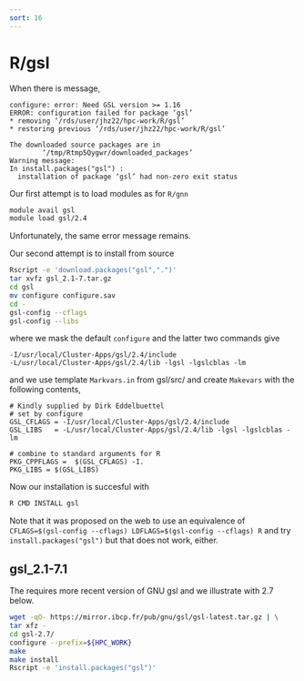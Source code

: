 ```yaml
---
sort: 16
---
```


# R/gsl

When there is message,

```
configure: error: Need GSL version >= 1.16
ERROR: configuration failed for package ‘gsl’
* removing ‘/rds/user/jhz22/hpc-work/R/gsl’
* restoring previous ‘/rds/user/jhz22/hpc-work/R/gsl’

The downloaded source packages are in
        ‘/tmp/Rtmp5Qygwr/downloaded_packages’
Warning message:
In install.packages("gsl") :
  installation of package ‘gsl’ had non-zero exit status
```

Our first attempt is to load modules as for `R/gnn`

```bash
module avail gsl
module load gsl/2.4
```

Unfortunately, the same error message remains.

Our second attempt is to install from source

```bash
Rscript -e 'download.packages("gsl",".")'
tar xvfz gsl_2.1-7.tar.gz
cd gsl
mv configure configure.sav
cd -
gsl-config --cflags
gsl-config --libs
```

where we mask the default `configure` and the latter two commands give

```
-I/usr/local/Cluster-Apps/gsl/2.4/include
-L/usr/local/Cluster-Apps/gsl/2.4/lib -lgsl -lgslcblas -lm
```

and we use template `Markvars.in` from gsl/src/ and create `Makevars` with the following contents,

```
# Kindly supplied by Dirk Eddelbuettel
# set by configure
GSL_CFLAGS = -I/usr/local/Cluster-Apps/gsl/2.4/include
GSL_LIBS   = -L/usr/local/Cluster-Apps/gsl/2.4/lib -lgsl -lgslcblas -lm

# combine to standard arguments for R
PKG_CPPFLAGS =  $(GSL_CFLAGS) -I.
PKG_LIBS = $(GSL_LIBS)
```

Now our installation is succesful with

```bash
R CMD INSTALL gsl
```

Note that it was proposed on the web to use an equivalence of `CFLAGS=$(gsl-config --cflags) LDFLAGS=$(gsl-config --cflags) R` and try `install.packages("gsl")` but that does not work, either.

## gsl_2.1-7.1

The requires more recent version of GNU gsl and we illustrate with 2.7 below.

```bash
wget -qO- https://mirror.ibcp.fr/pub/gnu/gsl/gsl-latest.tar.gz | \
tar xfz -
cd gsl-2.7/
configure --prefix=${HPC_WORK}
make
make install
Rscript -e 'install.packages("gsl")'
```

